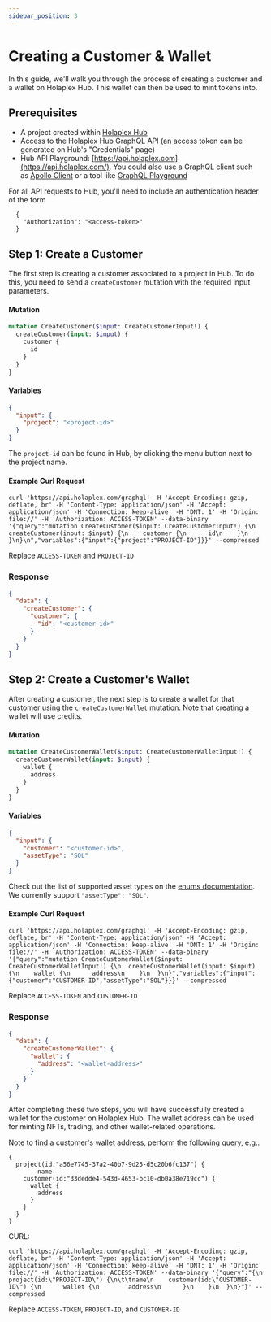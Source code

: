 ```yaml
---
sidebar_position: 3
---
```


# Creating a Customer & Wallet

In this guide, we'll walk you through the process of creating a customer and a wallet on Holaplex Hub. This wallet can then be used to mint tokens into.

## Prerequisites

- A project created within [Holaplex Hub](https://hub.holaplex.com/)
- Access to the Holaplex Hub GraphQL API (an access token can be generated on Hub's "Credentials" page)
- Hub API Playground: [https://api.holaplex.com](https://api.holaplex.com/). You could also use a GraphQL client such as [Apollo Client](https://www.apollographql.com/client/) or a tool like [GraphQL Playground](https://github.com/graphql/graphql-playground)

For all API requests to Hub, you'll need to include an authentication header of the form
```
  {
    "Authorization": "<access-token>"
  }
```

## Step 1: Create a Customer

The first step is creating a customer associated to a project in Hub. To do this, you need to send a `createCustomer` mutation with the required input parameters.

#### Mutation
```graphql
mutation CreateCustomer($input: CreateCustomerInput!) {
  createCustomer(input: $input) {
    customer {
      id
    }
  }
}
```

#### Variables
```json
{
  "input": {
    "project": "<project-id>"
  }
}
```

The `project-id` can be found in Hub, by clicking the menu button next to the project name.

#### Example Curl Request
```
curl 'https://api.holaplex.com/graphql' -H 'Accept-Encoding: gzip, deflate, br' -H 'Content-Type: application/json' -H 'Accept: application/json' -H 'Connection: keep-alive' -H 'DNT: 1' -H 'Origin: file://' -H 'Authorization: ACCESS-TOKEN' --data-binary '{"query":"mutation CreateCustomer($input: CreateCustomerInput!) {\n  createCustomer(input: $input) {\n    customer {\n      id\n    }\n  }\n}\n","variables":{"input":{"project":"PROJECT-ID"}}}' --compressed
```
Replace `ACCESS-TOKEN` and `PROJECT-ID`

### Response

```json
{
  "data": {
    "createCustomer": {
      "customer": {
        "id": "<customer-id>"
      }
    }
  }
}
```

## Step 2: Create a Customer's Wallet

After creating a customer, the next step is to create a wallet for that customer using the `createCustomerWallet` mutation. Note that creating a wallet will use credits.

#### Mutation
```graphql
mutation CreateCustomerWallet($input: CreateCustomerWalletInput!) {
  createCustomerWallet(input: $input) {
    wallet {
      address
    }
  }
}
```

#### Variables
```json
{
  "input": {
    "customer": "<customer-id>",
    "assetType": "SOL"
  }
}
```
Check out the list of supported asset types on the [enums documentation](../../api/enums/asset-type.mdx). We currently support `"assetType": "SOL"`.

#### Example Curl Request
```
curl 'https://api.holaplex.com/graphql' -H 'Accept-Encoding: gzip, deflate, br' -H 'Content-Type: application/json' -H 'Accept: application/json' -H 'Connection: keep-alive' -H 'DNT: 1' -H 'Origin: file://' -H 'Authorization: ACCESS-TOKEN' --data-binary '{"query":"mutation CreateCustomerWallet($input: CreateCustomerWalletInput!) {\n  createCustomerWallet(input: $input) {\n    wallet {\n      address\n    }\n  }\n}","variables":{"input":{"customer":"CUSTOMER-ID","assetType":"SOL"}}}' --compressed
```
Replace `ACCESS-TOKEN` and `CUSTOMER-ID`

### Response

```json
{
  "data": {
    "createCustomerWallet": {
      "wallet": {
        "address": "<wallet-address>"
      }
    }
  }
}
```

After completing these two steps, you will have successfully created a wallet for the customer on Holaplex Hub.
The wallet address can be used for minting NFTs, trading, and other wallet-related operations.

Note to find a customer's wallet address, perform the following query, e.g.:
```
{
  project(id:"a56e7745-37a2-40b7-9d25-d5c20b6fc137") {
		name
    customer(id:"33dedde4-543d-4653-bc10-db0a38e719cc") {
      wallet {
        address
      }
    }
  }
}
```
CURL:
```
curl 'https://api.holaplex.com/graphql' -H 'Accept-Encoding: gzip, deflate, br' -H 'Content-Type: application/json' -H 'Accept: application/json' -H 'Connection: keep-alive' -H 'DNT: 1' -H 'Origin: file://' -H 'Authorization: ACCESS-TOKEN' --data-binary '{"query":"{\n  project(id:\"PROJECT-ID\") {\n\t\tname\n    customer(id:\"CUSTOMER-ID\") {\n      wallet {\n        address\n      }\n    }\n  }\n}"}' --compressed
```
Replace `ACCESS-TOKEN`, `PROJECT-ID`, and `CUSTOMER-ID`